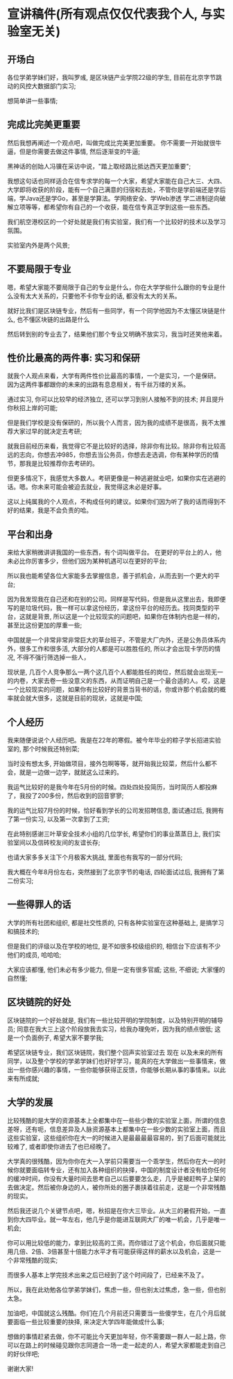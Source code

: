 # 宣讲稿件(所有观点仅仅代表我个人, 与实验室无关)

## 开场白

各位学弟学妹们好，我叫罗彧, 是区块链产业学院22级的学生, 目前在北京字节跳动的风控大数据部门实习;

想简单讲一些事情;

## 完成比完美更重要

然后我想再阐述一个观点吧，叫做完成比完美更加重要。
你不需要一开始就很牛逼，但是你需要去做这件事情, 然后逐渐变的牛逼;

黑神话的创始人冯骥在采访中说，"踏上取经路比抵达西天更加重要";

我想这句话也同样适合在信专求学的每一个大家，希望大家能在自己大三、大四、大学即将收获的阶段，能有一个自己满意的归宿和去处，不管你是学前端还是学后端，学Java还是学Go，甚至是学算法。学网络安全、学Web渗透 学二进制逆向破解立项等等，都希望你有自己的一个收获，能在信专真正学到这些一些东西。

我们航空港校区的一个好处就是我们有实验室，我们有一个比较好的技术以及学习氛围。

实验室内外是两个风景;

## 不要局限于专业

嗯，希望大家能不要局限于自己的专业是什么，你在大学学些什么跟你的专业是什么没有太大关系的，只要他不卡你专业的话, 都没有太大的关系。

就好比我们是区块链专业，然后有一些同学，有一个同学他因为不太懂区块链是什么, 也不懂区块链的出路是什么

然后转到别的专业去了，结果他们那个专业又明确不放实习，我当时还笑他来着。

## 性价比最高的两件事: 实习和保研

就我个人观点来看，大学有两件性价比最高的事情，一个是实习，一个是保研。
因为这两件事都跟你的未来的出路有息息相关，有千丝万缕的关系。

通过实习, 你可以比较早的经济独立, 还可以学习到别人接触不到的技术; 并且提升你秋招上岸的可能;

但是我们学校是没有保研的，所以我个人而言，因为我的成绩不是很高，我不太推荐大家过早的就决定去考研;

就我目前经历来看，我觉得它不是比较好的选择，除非你有比较。除非你有比较高远的志向，你想去冲985，你想去当公务员，你想去走选调，你有某种学历的情节，那我是比较推荐你去考研的。

但更多情况下，我感觉大多数人。考研更像是一种逃避就业吧，如果你实在逃避的话。嗯。你未来可能会被迫去就业，我觉得这未必是好事。

这以上纯属我的个人观点，不构成任何的建议。如果你们因为听了我的话而得到不好的结果，我是不会负责的哈。

## 平台和出身

来给大家稍微讲讲我国的一些东西，有个词叫做平台。
在更好的平台上的人，他未必比你厉害多少，但他们因为某种机遇可以在更好的平台;

所以我也能希望各位大家能多去掌握信息，善于抓机会，从而去到一个更大的平台;

因为我发现我在自己还和在别的公司。同样是写代码，但是我从这里出去，我即便写的是垃圾代码，我一样可以拿这份经历，拿这份平台的经历去。找同类型的平台，这就是背景, 所以这是一个比较现实的问题吧，如果你在体制内也是一样的，甚至比这份更加的厚重一些;

中国就是一个非常非常非常巨大的草台班子，不管是大厂内外，还是公务员体系内外，很多工作和很多活, 大部分的人都是可以胜胜任的, 所以才会出现卡学历的情况, 不得不强行筛选掉一些人，

现状是, 几百个人竞争那么一两个这几百个人都能胜任的岗位，然后就会出现无一的内卷，大家去卷一些没意义的东西，从而证明自己是一个最合适的人。哎，这是一个比较现实的问题，如果你有比较好的背景当背书的话，你或许那个机会就的概率就会就大很多，这就是目前的现状，这就是中国;

## 个人经历

我来随便说说个人经历吧。我是在22年的寒假。被今年毕业的粽子学长招进实验室的, 那个时候我还特别菜;

当时没有想太多, 开始做项目，接外包啊等等，就开始我比较菜，然后什么都不会，就是一边做一边学，就就这么过来的。

我运气比较好的是我今年在5月份的时候。四处四处投简历，当时简历人都投麻了，我投了200多份，然后收到的回音寥寥;

我的运气比较7月份的时候，恰好看到学长的公司发招聘信息, 面试通过后, 我拥有了第一份实习, 以及第一次拿到了工资;

在此特别感谢三叶草安全技术小组的几位学长, 希望你们的事业蒸蒸日上, 我们实验室间以及信砖校友间的友谊长存;

也请大家多多关注下个月极客大挑战, 里面也有我写的一部分代码;

我大概在今年8月份左右，突然接到了北京字节的电话, 四轮面试过后, 我拥有了第二份实习;

## 一些得罪人的话

大学的所有社团和组织, 都是社交性质的, 只有各种实验室在这种基础上, 是搞学习和搞技术的;

但是我们的评级以及在学校的地位, 是不如很多校级组织的, 相信台下应该有不少他们的成员, 哈哈哈;

大家应该都懂, 他们未必有多少能力, 但是一定有很多官威; 这些, 不细说; 大家懂的自然懂;

## 区块链院的好处

区块链院的一个好处就是, 我们有一些比较开明的学院制度，以及特别开明的辅导员; 同意在我大三上这个阶段放我去实习，给我办理免听，因为我的绩点很低;
这是一个负面例子, 希望大家不要学我;

希望区块链专业，我们区块链院，我们整个回声实验室过去 现在 以及未来的所有同学，以及整个学校的学弟学妹们也好好学习，能真的在大学做出一些事情来，做出一些你感兴趣的事情，一些你能够获得正反馈，你能够长期从事的事情来。以此来有所成就;

## 大学的发展

<!-- 特别喜欢毛主席的一句话叫, 世界是们的，也是你们的，但终归还是你们的。 -->

比较残酷的是大学的资源基本上全都集中在一些些少数的实验室上面，所谓的信息差呀，还有呃，信息差异及人脉资源基本上都集中在一些少数的实验室上面，而且这些实验室，这些组织你在大一的时候进入是最最最最容易的，到了后面可能就比较难了, 或者即使你进去了也已经晚了。

大学真的很残酷，因为你你在大一入学前只需要当一个乖学生，然后你在大一的时候你就要面临转专业，还有加入各种组织的抉择，中国的制度设计者没有给你任何的缓冲时间，你没有大量时间去思考自己以后要要怎么走，几乎是被赶鸭子上架的去做决定。然后被你身边的人，被你所处的圈子裹挟着往前走，这是一个非常残酷的现实。

然后我还说几个关键节点吧，嗯，秋招是在你大三毕业。从大三的暑假开始，一直到你大四毕业。就一年左右，他几乎是你能进互联网大厂的唯一机会，几乎是唯一机会;

你可以用比较低的能力，拿到比较高的工资。而你错过了这个机会，你后面就只能用几倍、2倍、3倍甚至十倍能力水平才有可能获得这样的薪水以及机会，这是一个非常残酷的现实;

而很多人基本上学完技术出来之后已经到了这个时间段了，已经来不及了。

所以，我在此劝勉各位学弟学妹们，焦虑一些，但也别太过焦虑，急一些，但也别太急。

加油吧，中国就这么残酷。你们在几个月前还只需要当一些傻学生，在几个月后就要面临一些比较重要的抉择, 来决定大学四年能做成什么事;

想做的事情赶紧去做，你不可能比今天更加年轻，你不需要跟一群人一起上路，你可以在路上的时候碰见跟你志同道合一场一走一起走的人，希望大家都能走到自己的好伙伴吧;

谢谢大家!

